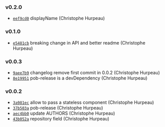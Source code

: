 ### v0.2.0

- [`eef9cd0`](https://github.com/christophehurpeau/react-pure-stateless-component/commit/eef9cd0777092ec567de261fdaf70b55e0986e30) displayName (Christophe Hurpeau)

### v0.1.0

- [`e5481cb`](https://github.com/christophehurpeau/react-pure-stateless-component/commit/e5481cbf21d169cc012c3c13197cb04fba722b93) breaking change in API and better readme (Christophe Hurpeau)

### v0.0.3

- [`9aee7b9`](https://github.com/christophehurpeau/react-pure-stateless-component/commit/9aee7b9d5208ec54a604c79ee6185ff5b5154647) changelog remove first commit in 0.0.2 (Christophe Hurpeau)
- [`8e19951`](https://github.com/christophehurpeau/react-pure-stateless-component/commit/8e199510b9e75c81373259471c8cfe95bae9ccc0) pob-release is a devDependency (Christophe Hurpeau)

### v0.0.2

- [`3a981ec`](https://github.com/christophehurpeau/react-pure-stateless-component/commit/3a981ecc18b29b73401f66f4021c7e4d3ac4e653) allow to pass a stateless component (Christophe Hurpeau)
- [`37b503a`](https://github.com/christophehurpeau/react-pure-stateless-component/commit/37b503af56da9dabf127fed3df577ae068eecb69) pob-release (Christophe Hurpeau)
- [`aec4bb0`](https://github.com/christophehurpeau/react-pure-stateless-component/commit/aec4bb0019a22d48f8e08a27549a1149eddd984b) update AUTHORS (Christophe Hurpeau)
- [`43b052a`](https://github.com/christophehurpeau/react-pure-stateless-component/commit/43b052a09ea6761a311809e102ba8dc68f796291) repository field (Christophe Hurpeau)

